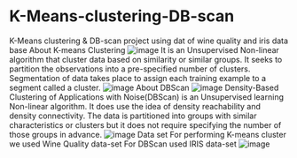 #  K-Means-clustering-DB-scan
K-Means clustering &amp;  DB-scan project using dat of wine quality and iris data base
About K-means Clustering ![image](https://user-images.githubusercontent.com/90887293/161680535-e9fab052-3943-4629-85e4-c242a4e6b84c.png)
It is an Unsupervised Non-linear algorithm that cluster data based on similarity or similar groups. It seeks to partition the observations into a pre-specified number of clusters. Segmentation of data takes place to assign each training example to a segment called a cluster. 
![image](https://user-images.githubusercontent.com/90887293/161680567-3c279bf7-5dbc-48d3-a09e-fc7a9e1b33f3.png)
About DBScan
![image](https://user-images.githubusercontent.com/90887293/161680870-f0768353-2b1a-4635-92fd-982b068a899c.png)
Density-Based Clustering of Applications with Noise(DBScan) is an Unsupervised learning Non-linear algorithm. It does use the idea of density reachability and density connectivity. The data is partitioned into groups with similar characteristics or clusters but it does not require specifying the number of those groups in advance.
![image](https://user-images.githubusercontent.com/90887293/161680891-b17288ee-82fb-4e9f-b57a-e82991ef7491.png)
Data set
For performing K-means cluster we used Wine Quality data-set
For DBScan used IRIS data-set
![image](https://user-images.githubusercontent.com/90887293/161680949-16391f20-b8ff-4dad-9663-d42ca113d670.png)
